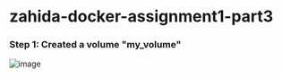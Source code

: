 # zahida-docker-assignment1-part3
### Step 1: Created a volume "my_volume"

![image](https://github.com/zahydakhan/zahida-docker-assignment1-part3/assets/45081511/90ec4c09-571c-4569-87f0-dcc8b0523c51)


